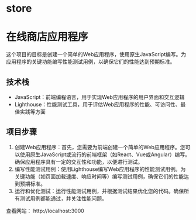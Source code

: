 # store
# 在线商店应用程序

这个项目的目标是创建一个简单的Web应用程序，使用原生JavaScript编写。为应用程序的关键功能编写性能测试用例，以确保它们的性能达到预期标准。

## 技术栈

- JavaScript：前端编程语言，用于实现Web应用程序的用户界面和交互逻辑
- Lighthouse：性能测试工具，用于评估Web应用程序的性能、可访问性、最佳实践等方面
## 项目步骤

1. 创建Web应用程序：首先，您需要为前端创建一个简单的Web应用程序。您可以使用原生JavaScript或流行的前端框架（如React、Vue或Angular）编写。确保应用程序具有一定的交互性和功能，以便进行测试。
2. 编写性能测试用例：使用Lighthouse编写Web应用程序的性能测试用例。为关键功能（如页面加载速度、响应时间等）编写测试用例，确保它们的性能达到预期标准。
3. 运行和优化测试：运行性能测试用例，并根据测试结果优化您的代码。确保所有测试用例都能通过，并关注性能问题。

查看网站： http://localhost:3000
